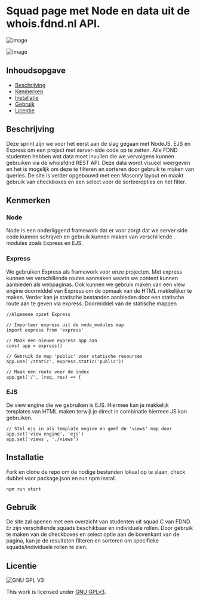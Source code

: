 # Squad page met Node en data uit de whois.fdnd.nl API.

![image](https://user-images.githubusercontent.com/45001009/230918461-6cc0a9f6-eb2b-4444-91a1-538f8266ca78.png)

![image](https://user-images.githubusercontent.com/45001009/230918856-dc5ea90e-56ec-4b17-b2cc-4174d359ac72.png)

## Inhoudsopgave

  * [Beschrijving](#beschrijving)
  * [Kenmerken](#kenmerken)
  * [Installatie](#installatie)
  * [Gebruik](#gebruik)
  * [Licentie](#licentie)

## Beschrijving
Deze sprint zijn we voor het eerst aan de slag gegaan met NodeJS, EJS en Express om een project met server-side code op te zetten. Alle FDND studenten hebben wat data moet invullen die we vervolgens kunnen gebruiken via de whoisfdnd REST API. Deze data wordt visueel weergeven en het is mogelijk om deze te filteren en sorteren door gebruik te maken van queries. De site is verder opgebouwd met een Masonry layout en maakt gebruik van checkboxes en een select voor de sorteeropties en het filter.

## Kenmerken
### Node
Node is een onderliggend framework dat er voor zorgt dat we server side code kunnen schrijven en gebruik kunnen maken van verschillende modules zoals Express en EJS.

### Express
We gebruiken Express als framework voor onze projecten. Met express kunnen we verschillende routes aanmaken waarin we content kunnen aanbieden als webpaginas. Ook kunnen we gebruik maken van een view engine doormiddel van Express om de opmaak van de HTML makkelijker te maken. Verder kan je statische bestanden aanbieden door een statische route aan te geven via express. Doormiddel van de statische mappen

```
//Algemene opzet Express

// Importeer express uit de node_modules map
import express from 'express'

// Maak een nieuwe express app aan
const app = express()

// Gebruik de map 'public' voor statische resources
app.use('/static', express.static('public'))

// Maak een route voor de index
app.get('/', (req, res) => {
```

### EJS
De view engine die we gebruiken is EJS. Hiermee kan je makkelijk templates van HTML maken terwijl je direct in combinatie hiermee JS kan gebruiken.

```
// Stel ejs in als template engine en geef de 'views' map door
app.set('view engine', 'ejs')
app.set('views', './views')

```

## Installatie
Fork en clone de repo om de nodige bestanden lokaal op te slaan, check dubbel voor package.json en run npm install.

```
npm run start
```
## Gebruik
De site zal openen met een overzicht van studenten uit squad C van FDND. Er zijn verschillende squads beschikbaar en individuele rollen. Door gebruik te maken van de checkboxes en select optie aan de bovenkant van de pagina, kan je de resultaten filteren en sorteren om specifieke squads/individuele rollen te zien.

## Licentie

![GNU GPL V3](https://www.gnu.org/graphics/gplv3-127x51.png)

This work is licensed under [GNU GPLv3](./LICENSE).
